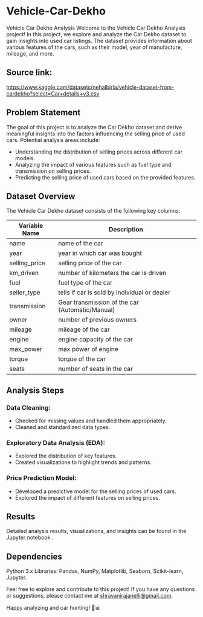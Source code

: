 # Vehicle-Car-Dekho
Vehicle Car Dekho Analysis
Welcome to the Vehicle Car Dekho Analysis project! In this project, we explore and analyze the Car Dekho dataset to gain insights into used car listings. The dataset provides information about various features of the cars, such as their model, year of manufacture, mileage, and more.

## Source link:
https://www.kaggle.com/datasets/nehalbirla/vehicle-dataset-from-cardekho?select=Car+details+v3.csv

## Problem Statement
The goal of this project is to analyze the Car Dekho dataset and derive meaningful insights into the factors influencing the selling price of used cars. Potential analysis areas include:
* Understanding the distribution of selling prices across different car models.
* Analyzing the impact of various features such as fuel type and transmission on selling prices.
* Predicting the selling price of used cars based on the provided features.

  
## Dataset Overview
The Vehicle Car Dekho dataset consists of the following key columns:

| **Variable Name** | **Description** |
|--|--|
|name|name of the car|
|year|year in which car was bought|
|selling_price|selling price of the car|
|km_driven|number of kilometers the car is driven|
|fuel|fuel type of the car|
|seller_type|tells if car is sold by individual or dealer|
|transmission|Gear transmission of the car (Automatic/Manual)|
|owner|number of previous owners|
|mileage|mileage of the car|
|engine|engine capacity of the car|
|max_power|max power of engine|
|torque|torque of the car|
|seats|number of seats in the car|
  
## Analysis Steps
### Data Cleaning:
* Checked for missing values and handled them appropriately.
* Cleaned and standardized data types.
### Exploratory Data Analysis (EDA):
* Explored the distribution of key features.
* Created visualizations to highlight trends and patterns.
### Price Prediction Model:
* Developed a predictive model for the selling prices of used cars.
* Explored the impact of different features on selling prices.
  
## Results
Detailed analysis results, visualizations, and insights can be found in the Jupyter notebook .

## Dependencies
Python 3.x
Libraries: Pandas, NumPy, Matplotlib, Seaborn, Scikit-learn, Jupyter.


Feel free to explore and contribute to this project! If you have any questions or suggestions, please contact me at shravanirajanelli@gmail.com.

Happy analyzing and car hunting! 🚗📊
